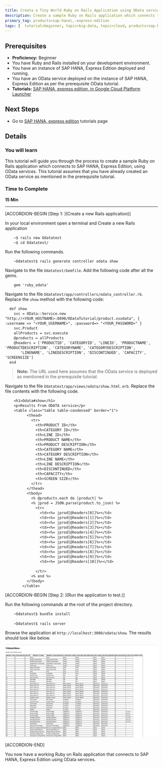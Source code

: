```yaml
---
title: Creata a Tiny World Ruby on Rails Application using OData services to connect to SAP HANA, Express Edition
description: Create a sample Ruby on Rails application which connects to SAP HANA, Express Edition using OData Services
primary_tag: products>sap-hana\,-express-edition
tags: [  tutorial>beginner, topic>big-data, topic>cloud, products>sap-hana, products>sap-hana\,-express-edition, tutorial>how-to  ]
---
```


## Prerequisites
 - **Proficiency:** Beginner
 - You have Ruby and Rails installed on your development environment.
 - You have an instance of SAP HANA, Express Edition deployed and running.
 - You have an OData service deployed on the instance of SAP HANA, Express Edition as per the prerequisite OData tutorial.
 - **Tutorials:** [SAP HANA, express edition, in Google Cloud Platform Launcher](https://www.sap.com/developer/tutorials/hxe-gcp-getting-started-launcher.html)


## Next Steps
 - Go to [SAP HANA, express edition](https://www.sap.com/developer/topics/sap-hana-express.tutorials.html) tutorials page

## Details
### You will learn
This tutorial will guide you through the process to create a sample Ruby on Rails application which connects to SAP HANA, Express Edition, using OData services. This tutorial assumes that you have already created an OData service as mentioned in the prerequisite tutorial.

### Time to Complete
**15 Min**

---

[ACCORDION-BEGIN [Step 1: ](Create a new Rails application)]

In your local environment open a terminal and Create a new Rails application

```
    ~$ rails new Odatatest
    ~$ cd Odatatest/

```

Run the following commands.

```
    ~Odatatest$ rails generate controller odata show

```

Navigate to the file `Odatatest/Gemfile`. Add the following code after all the gems.

```
    gem 'ruby_odata'

```

Navigate to the file `Odatatest/app/controllers/odata_controller.rb`. Replace the `show` method with the following code:

```
  def show
    svc = OData::Service.new "http://<YOUR_HOSTNAME>:8090/ODataTutorial/product.xsodata", { :username => "<YOUR_USERNAME>", :password=> "<YOUR_PASSWORD>" }
    svc.Product
    allProducts = svc.execute
    @products = allProducts
    @headers = ['PRODUCTID', 'CATEGORYID', 'LINEID', 'PRODUCTNAME', 'PRODUCTDESCRIPTION', 'CATEGORYNAME', 'CATEGORYDESCRIPTION',
       'LINENAME', 'LINEDESCRIPTION', 'DISCONTINUED', 'CAPACITY', 'SCREENSIZE']
  end

```
>**Note:**
> The URL used here assumes that the OData service is deployed as mentioned in the prerequisite tutorial.


Navigate to the file `Odatatest/app/views/odata/show.html.erb`. Replace the file contents with the following code.

```
    <h1>Odata#show</h1>
    <p>Results From ODATA service</p>
    <table class="table table-condensed" border="1">
          <thead>
            <tr>
              <th>PRODUCT ID</th>
              <th>CATEGORY ID</th>
              <th>LINE ID</th>
              <th>PRODUCT NAME</th>
              <th>PRODUCT DESCRIPTION</th>
              <th>CATEGORY NAME</th>
              <th>CATEGORY DESCRIPTION</th>
              <th>LINE NAME</th>
              <th>LINE DESCRIPTION</th>
              <th>DISCONTINUED</th>
              <th>CAPACITY</th>
              <th>SCREEN SIZE</th>
            </tr>
          </thead>
          <tbody>
            <% @products.each do |product| %>
            <% jprod = JSON.parse(product.to_json) %>
              <tr>
                <td><%= jprod[@headers[0]]%></td>
                <td><%= jprod[@headers[1]]%></td>
                <td><%= jprod[@headers[2]]%></td>
                <td><%= jprod[@headers[3]]%></td>
                <td><%= jprod[@headers[4]]%></td>
                <td><%= jprod[@headers[5]]%></td>
                <td><%= jprod[@headers[6]]%></td>
                <td><%= jprod[@headers[7]]%></td>
                <td><%= jprod[@headers[8]]%></td>
                <td><%= jprod[@headers[9]]%></td>
                <td><%= jprod[@headers[10]]%></td>

              </tr>
            <% end %>
          </tbody>
        </table>

```

[ACCORDION-BEGIN [Step 2: ](Run the application to test.)]

Run the following commands at the root of the project directory.

```
    ~Odatatest$ bundle install

    ~Odatatest$ rails server

```

Browse the application at `http://localhost:3000/odata/show`.
The results should look like below.

![Output of OData service](1.png)


[ACCORDION-END]

You now have a working Ruby on Rails application that connects to SAP HANA, Express Edition using OData services.



